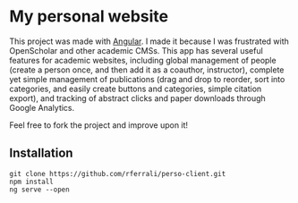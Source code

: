# My personal website

This project was made with [Angular](https://angular.io). I made it because I was frustrated with OpenScholar and other academic CMSs. This app has several useful features for academic websites, including global management of people (create a person once, and then add it as a coauthor, instructor), complete yet simple management of publications (drag and drop to reorder,  sort into categories, and easily create buttons and categories, simple citation export), and tracking of abstract clicks and paper downloads through Google Analytics. 

Feel free to fork the project and improve upon it!

## Installation

    git clone https://github.com/rferrali/perso-client.git
    npm install
    ng serve --open
